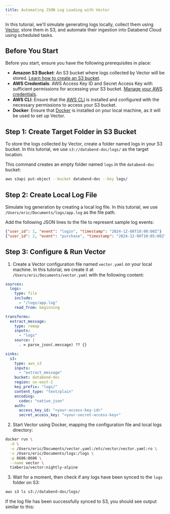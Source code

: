 ```yaml
---
title: Automating JSON Log Loading with Vector
---
```


In this tutorial, we'll simulate generating logs locally, collect them using [Vector](https://vector.dev/), store them in S3, and automate their ingestion into Databend Cloud using scheduled tasks.

## Before You Start

Before you start, ensure you have the following prerequisites in place:

- **Amazon S3 Bucket**: An S3 bucket where logs collected by Vector will be stored. [Learn how to create an S3 bucket](https://docs.aws.amazon.com/AmazonS3/latest/userguide/create-bucket-overview.html).
- **AWS Credentials**: AWS Access Key ID and Secret Access Key with sufficient permissions for accessing your S3 bucket. [Manage your AWS credentials](https://docs.aws.amazon.com/general/latest/gr/aws-sec-cred-types.html#access-keys-and-secret-access-keys).
- **AWS CLI**: Ensure that the [AWS CLI](https://aws.amazon.com/cli/) is installed and configured with the necessary permissions to access your S3 bucket.
- **Docker**: Ensure that [Docker](https://www.docker.com/) is installed on your local machine, as it will be used to set up Vector.

## Step 1: Create Target Folder in S3 Bucket

To store the logs collected by Vector, create a folder named logs in your S3 bucket. In this tutorial, we use `s3://databend-doc/logs/` as the target location. 

This command creates an empty folder named `logs` in the `databend-doc` bucket:

```bash
aws s3api put-object --bucket databend-doc --key logs/
```

## Step 2: Create Local Log File

Simulate log generation by creating a local log file. In this tutorial, we use `/Users/eric/Documents/logs/app.log` as the file path.

Add the following JSON lines to the file to represent sample log events:

```json title='app.log'
{"user_id": 1, "event": "login", "timestamp": "2024-12-08T10:00:00Z"}
{"user_id": 2, "event": "purchase", "timestamp": "2024-12-08T10:05:00Z"}
```

## Step 3: Configure & Run Vector

1. Create a Vector configuration file named `vector.yaml` on your local machine. In this tutorial, we create it at `/Users/eric/Documents/vector.yaml` with the following content:

```yaml title='vector.yaml'
sources:
  logs:
    type: file
    include:
      - "/logs/app.log"
    read_from: beginning

transforms:
  extract_message:
    type: remap
    inputs:
      - "logs"
    source: |
      . = parse_json(.message) ?? {}

sinks:
  s3:
    type: aws_s3
    inputs:
      - "extract_message"
    bucket: databend-doc
    region: us-east-2
    key_prefix: "logs/" 
    content_type: "text/plain" 
    encoding:
      codec: "native_json" 
    auth:
      access_key_id: "<your-access-key-id>"
      secret_access_key: "<your-secret-access-key>"
```

2. Start Vector using Docker, mapping the configuration file and local logs directory:

```bash
docker run \
  -d \
  -v /Users/eric/Documents/vector.yaml:/etc/vector/vector.yaml:ro \
  -v /Users/eric/Documents/logs:/logs \
  -p 8686:8686 \
  --name vector \
  timberio/vector:nightly-alpine
```

3. Wait for a moment, then check if any logs have been synced to the `logs` folder on S3:

```bash
aws s3 ls s3://databend-doc/logs/
```

If the log file has been successfully synced to S3, you should see output similar to this:

```bash

```




